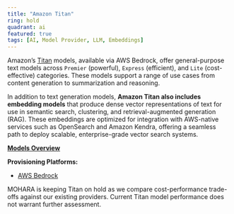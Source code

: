 ```yaml
---
title: "Amazon Titan"
ring: hold
quadrant: ai
featured: true
tags: [AI, Model Provider, LLM, Embeddings]
---
```


Amazon’s [Titan](https://aws.amazon.com/bedrock/amazon-models/titan/) models, available via AWS Bedrock, offer general-purpose text models across `Premier` (powerful), `Express` (efficient), and `Lite` (cost-effective) categories. These models support a range of use cases from content generation to summarization and reasoning.

In addition to text generation models, **Amazon Titan also includes embedding models** that produce dense vector representations of text for use in semantic search, clustering, and retrieval-augmented generation (RAG). These embeddings are optimized for integration with AWS-native services such as OpenSearch and Amazon Kendra, offering a seamless path to deploy scalable, enterprise-grade vector search systems.

**[Models Overview](https://docs.aws.amazon.com/bedrock/latest/userguide/titan-text-models.html)**

**Provisioning Platforms:**

- [AWS Bedrock](https://aws.amazon.com/bedrock/)

MOHARA is keeping Titan on hold as we compare cost-performance trade-offs against our existing providers. Current Titan model performance does not warrant further assessment.
